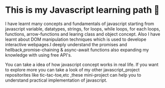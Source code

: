 # This is my Javascript learning path 🚀
I have learnt many concepts and fundamentals of javascript starting from javascript variable, datatypes, strings, for loops, while loops, for each loops, functions, arrow-functions and learing class and object concept. Also I have learnt about DOM manipulation techniques which is used to develope interactive webpages.I deeply understand the promises and hellback,promise-chaining & async-await functions also expanding my knowledge with using free API's.

You can take a idea of how javascript concept works in real life. If you want to explore more you can take a look of my other javascript_project repositorites like tic-tac-toe,etc ,these mini-project can help you to understand practical implementation of javascript.
